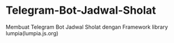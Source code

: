 # Telegram-Bot-Jadwal-Sholat
Membuat Telegram Bot Jadwal Sholat dengan Framework library lumpia(lumpia.js.org)
